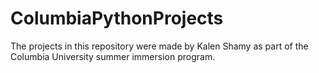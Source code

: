 # ColumbiaPythonProjects

The projects in this repository were made by Kalen Shamy as part of the Columbia University summer immersion program.
